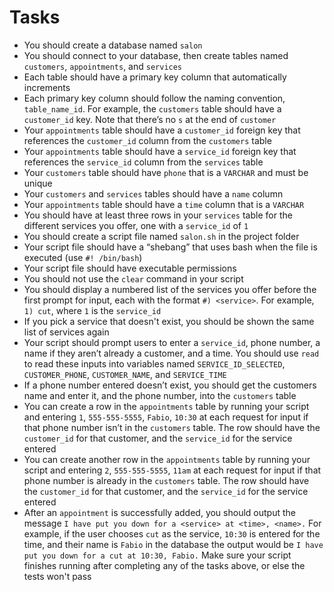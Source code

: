 # Tasks

-   You should create a database named `salon`
-   You should connect to your database, then create tables named `customers`, `appointments`, and `services`
-   Each table should have a primary key column that automatically increments
-   Each primary key column should follow the naming convention, `table_name_id`. For example, the `customers` table should have a `customer_id` key. Note that there’s no `s` at the end of `customer`
-   Your `appointments` table should have a `customer_id` foreign key that references the `customer_id` column from the `customers` table
-   Your `appointments` table should have a `service_id` foreign key that references the `service_id` column from the `services` table
-   Your `customers` table should have `phone` that is a `VARCHAR` and must be unique
-   Your `customers` and `services` tables should have a `name` column
-   Your `appointments` table should have a `time` column that is a `VARCHAR`
-   You should have at least three rows in your `services` table for the different services you offer, one  with a `service_id` of `1`
-   You should create a script file named `salon.sh` in the project folder
-   Your script file should have a “shebang” that uses bash when the file is executed (use `#! /bin/bash`)
-   Your script file should have executable permissions
-   You should not use the `clear` command in your script
-   You should display a numbered list of the services you offer before the first prompt for input, each with the format `#) <service>`. For example, `1) cut`, where `1` is the `service_id`
-   If you pick a service that doesn't exist, you should be shown the same list of services again
-   Your script should prompt users to enter a `service_id`, phone number, a name if they aren’t already a customer, and a time. You should use `read` to read these inputs into variables named `SERVICE_ID_SELECTED`, `CUSTOMER_PHONE`, `CUSTOMER_NAME`, and `SERVICE_TIME`
-   If a phone number entered doesn’t exist, you should get the customers name and enter it, and the phone number, into the `customers` table
-   You can create a row in the `appointments` table by running your script and entering `1`, `555-555-5555`, `Fabio`, `10:30` at each request for input if that phone number isn’t in the `customers` table. The row should have the `customer_id` for that customer, and the `service_id` for the service entered
-   You can create another row in the `appointments` table by running your script and entering `2`, `555-555-5555`, `11am` at each request for input if that phone number is already in the `customers` table. The row should have the `customer_id` for that customer, and the `service_id` for the service entered
-   After an `appointment` is successfully added, you should output the message `I have put you down for a <service> at <time>, <name>.` For example, if the user chooses `cut` as the service, `10:30` is entered for the time, and their name is `Fabio` in the database the output would be `I have put you down for a cut at 10:30, Fabio.` Make sure your script finishes running after completing any of the tasks above, or else the tests won't pass